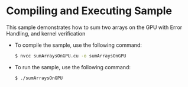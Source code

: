 # Compiling and Executing Sample

This sample demonstrates how to sum two arrays on the GPU with Error Handling, and kernel verification

- To compile the sample, use the following command:

    ```bash
    $ nvcc sumArraysOnGPU.cu -o sumArraysOnGPU
    ```

- To run the sample, use the following command:

    ```bash
    $ ./sumArraysOnGPU
    ```



